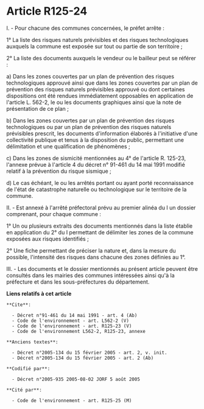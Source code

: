# Article R125-24

I. - Pour chacune des communes concernées, le préfet arrête :

1° La liste des risques naturels prévisibles et des risques technologiques auxquels la commune est exposée sur tout ou partie
de son territoire ;

2° La liste des documents auxquels le vendeur ou le bailleur peut se référer :

a) Dans les zones couvertes par un plan de prévention des risques technologiques approuvé ainsi que dans les zones couvertes
par un plan de prévention des risques naturels prévisibles approuvé ou dont certaines dispositions ont été rendues
immédiatement opposables en application de l'article L. 562-2, le ou les documents graphiques ainsi que la note de
présentation de ce plan ;

b) Dans les zones couvertes par un plan de prévention des risques technologiques ou par un plan de prévention des risques
naturels prévisibles prescrit, les documents d'information élaborés à l'initiative d'une collectivité publique et tenus à la
disposition du public, permettant une délimitation et une qualification de phénomènes ;

c) Dans les zones de sismicité mentionnées au 4° de l'article R. 125-23, l'annexe prévue à l'article 4 du décret n° 91-461 du
14 mai 1991 modifié relatif à la prévention du risque sismique ;

d) Le cas échéant, le ou les arrêtés portant ou ayant porté reconnaissance de l'état de catastrophe naturelle ou
technologique sur le territoire de la commune.

II. - Est annexé à l'arrêté préfectoral prévu au premier alinéa du I un dossier comprenant, pour chaque commune :

1° Un ou plusieurs extraits des documents mentionnés dans la liste établie en application du 2° du I permettant de délimiter
les zones de la commune exposées aux risques identifiés ;

2° Une fiche permettant de préciser la nature et, dans la mesure du possible, l'intensité des risques dans chacune des zones
définies au 1°.

III. - Les documents et le dossier mentionnés au présent article peuvent être consultés dans les mairies des communes
intéressées ainsi qu'à la préfecture et dans les sous-préfectures du département.

**Liens relatifs à cet article**

	**Cite**:

	  - Décret n°91-461 du 14 mai 1991 - art. 4 (Ab)
	  - Code de l'environnement - art. L562-2 (V)
	  - Code de l'environnement - art. R125-23 (V)
	  - Code de l'environnement L562-2, R125-23, annexe

	**Anciens textes**:

	  - Décret n°2005-134 du 15 février 2005 - art. 2, v. init.
	  - Décret n°2005-134 du 15 février 2005 - art. 2 (Ab)

	**Codifié par**:

	  - Décret n°2005-935 2005-08-02 JORF 5 août 2005

	**Cité par**:

	  - Code de l'environnement - art. R125-25 (M)
